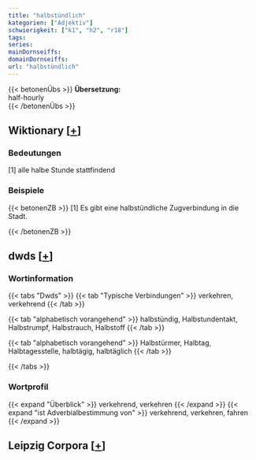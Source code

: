 ```yaml
---
title: "halbstündlich"
kategorien: ["Adjektiv"]
schwierigkeit: ["k1", "h2", "r18"]
tags:
series:
mainDornseiffs:
domainDornseiffs:
url: "halbstündlich"
---
```


{{< betonenÜbs >}}
**Übersetzung:**  
half-hourly  
{{< /betonenÜbs >}}

## Wiktionary [[+](https://de.wiktionary.org/wiki/halbstündlich)]

### Bedeutungen
[1] alle halbe Stunde stattfindend  

### Beispiele
{{< betonenZB >}}
[1] Es gibt eine halbstündliche Zugverbindung in die Stadt.  

{{< /betonenZB >}}


## dwds [[+](https://www.dwds.de/wb/halbstündlich)]

### Wortinformation
{{< tabs "Dwds" >}}
{{< tab "Typische Verbindungen" >}}
verkehren, verkehrend
{{< /tab >}}

{{< tab "alphabetisch vorangehend" >}}
halbstündig, Halbstundentakt, Halbstrumpf, Halbstrauch, Halbstoff
{{< /tab >}}

{{< tab "alphabetisch vorangehend" >}}
Halbstürmer, Halbtag, Halbtagesstelle, halbtägig, halbtäglich
{{< /tab >}}

{{< /tabs >}}

### Wortprofil
{{< expand "Überblick" >}} verkehrend, verkehren {{< /expand >}}
{{< expand "ist Adverbialbestimmung von" >}} verkehrend, verkehren, fahren {{< /expand >}}

## Leipzig Corpora [[+](https://corpora.uni-leipzig.de/en/res?word=halbstündlich&corpusId=deu_newscrawl-public_2018)]

